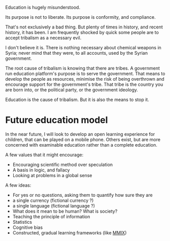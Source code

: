 <!-- post-title: The dangers of a free, open and accessible universal education platform -->
<!-- post-timestamp: 1539670466019 -->
<!-- post-inactive -->

Education is hugely misunderstood.

Its purpose is not to liberate. Its purpose is conformity, and compliance.

That's not exclusively a bad thing. But plenty of times in history, and recent
history, it has been. I am frequently shocked by quick some people are to accept
tribalism as a necessary evil.

I don't believe it is. There is nothing necessary about chemical weapons in
Syria; never mind that they were, to all accounts, used by the Syrian
government.

The root cause of tribalism is knowing that there are tribes. A government run
education platform's purpose is to serve the government. That means to develop
the people as resources, minimise the risk of being overthrown and encourage
support for the government's tribe. That tribe is the country you are born into,
or the political party, or the government ideology.

Education is the cause of tribalism. But it is also the means to stop it.

# Future education model

In the near future, I will look to develop an open learning experience for
children, that can be played on a mobile phone. Others exist, but are more
concerned with examinable education rather than a complete education.

A few values that it might encourage:

- Encouraging scientific method over speculation
- A basis in logic, and fallacy
- Looking at problems in a global sense

A few ideas:

- For yes or no questions, asking them to quantify how sure they are
- a single currency (fictional currency ?)
- a single language (fictional language ?)
- What does it mean to be human? What is society?
- Teaching the principle of information
- Statistics
- Cognitive bias
- Constructed, gradual learning frameworks (like
  [MMIX](https://en.wikipedia.org/wiki/MMIX))
